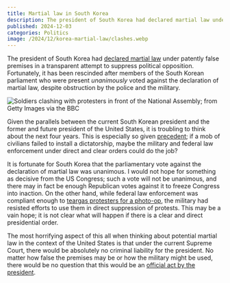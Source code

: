 ```yaml
---
title: Martial law in South Korea
description: The president of South Korea had declared martial law under false premises, but this was rescinded after an unanimous vote against it by present members of parliament.  Given the parallels between the current South Korean president and the former and future president of the United States, it is troubling to think about the next four years, especially given the precedent.
published: 2024-12-03
categories: Politics
image: /2024/12/korea-martial-law/clashes.webp
---
```


The president of South Korea had [declared martial law] under patently false premises
in a transparent attempt to suppress political opposition.
Fortunately, it has been rescinded after members of the South Korean parliament
who were present _unanimously_ voted against the declaration of martial law,
despite obstruction by the police and the military.

[declared martial law]: https://www.bbc.com/news/live/cn38321180et

<!--more-->

![Soldiers clashing with protesters in front of the National Assembly; from Getty Images via the [BBC](https://www.bbc.com/news/live/cn38321180et)](/2024/12/korea-martial-law/clashes.webp)

Given the parallels between the current South Korean president and 
the former and future president of the United States,
it is troubling to think about the next four years.
This is especially so given [precedent];
if a mob of civilians failed to install a dictatorship,
maybe the military and federal law enforcement under direct and clear orders
could do the job?

[precedent]: /2021/01/january-6-2021/

It is fortunate for South Korea that the parliamentary vote against
the declaration of martial law was unanimous.
I would not hope for something as decisive from the US Congress;
such a vote will not be unanimous, and there may in fact be enough
Republican votes against it to freeze Congress into inaction.
On the other hand, while federal law enforcement was compliant enough to
[teargas protesters for a photo-op], the military had resisted efforts
to use them in direct suppression of protests.  This may be a vain hope;
it is not clear what will happen if there is a clear and direct presidential order.

[teargas protesters for a photo-op]: https://www.npr.org/2020/06/01/867532070/trumps-unannounced-church-visit-angers-church-officials

The most horrifying aspect of this all when thinking about potential martial law
in the context of the United States is that under the current Supreme Court,
there would be absolutely no criminal liability for the president.
No matter how false the premises may be or how the military might be used,
there would be no question that this would be an [official act by the president].

[official act by the president]: https://www.aclu.org/press-releases/supreme-court-grants-trump-broad-immunity-for-official-acts-placing-presidents-above-the-law
